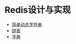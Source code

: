 # Redis设计与实现

* [简单动态字符串](/DaIRedis/SDS.md)
* [链表](/DaIRedis/linkelist.md)
* [字典](/DaIRedis/dict.md)